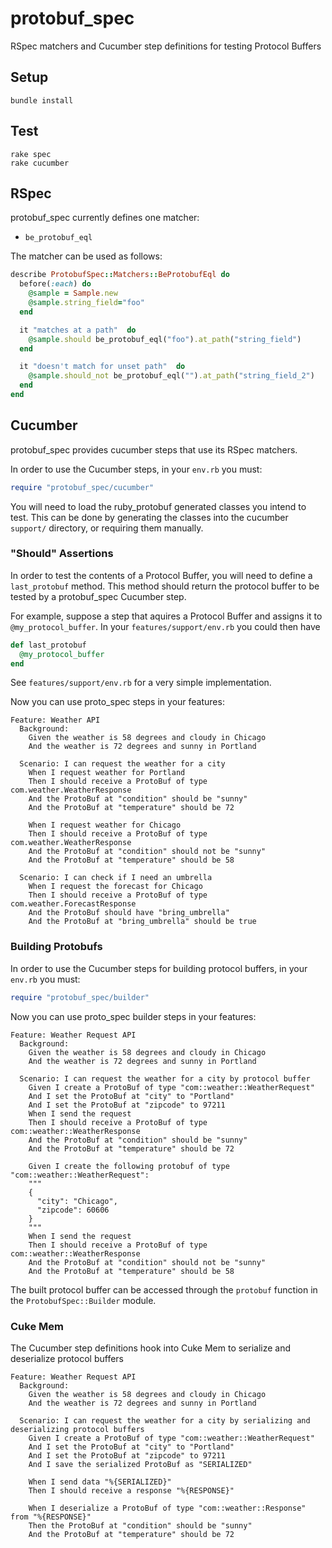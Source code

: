 protobuf_spec
=============

RSpec matchers and Cucumber step definitions for testing Protocol Buffers

Setup
-----

    bundle install

Test
----

    rake spec
    rake cucumber

RSpec
-----

protobuf_spec currently defines one matcher:

* ```be_protobuf_eql```


The matcher can be used as follows:

```ruby
describe ProtobufSpec::Matchers::BeProtobufEql do
  before(:each) do
    @sample = Sample.new
    @sample.string_field="foo"
  end

  it "matches at a path"  do
    @sample.should be_protobuf_eql("foo").at_path("string_field")
  end

  it "doesn't match for unset path"  do
    @sample.should_not be_protobuf_eql("").at_path("string_field_2")
  end
end
```

Cucumber
--------

protobuf_spec provides cucumber steps that use its RSpec matchers.


In order to use the Cucumber steps, in your ```env.rb``` you must:

```ruby
require "protobuf_spec/cucumber"
```

You will need to load the ruby_protobuf generated classes you intend to test.  This can be done by generating the classes into the cucumber ```support/``` directory, or requiring them manually.

### "Should" Assertions 

In order to test the contents of a Protocol Buffer, you will need to define a ```last_protobuf``` method.  This method should return the protocol buffer to be tested by a protobuf_spec Cucumber step. 

For example, suppose a step that aquires a Protocol Buffer and assigns it to ```@my_protocol_buffer```.  In your ```features/support/env.rb``` you could then have

```ruby
def last_protobuf
  @my_protocol_buffer
end
```

See ```features/support/env.rb``` for a very simple implementation.

Now you can use proto_spec steps in your features:


```cucumber
Feature: Weather API
  Background: 
    Given the weather is 58 degrees and cloudy in Chicago
    And the weather is 72 degrees and sunny in Portland

  Scenario: I can request the weather for a city
    When I request weather for Portland
    Then I should receive a ProtoBuf of type com.weather.WeatherResponse
    And the ProtoBuf at "condition" should be "sunny"
    And the ProtoBuf at "temperature" should be 72

    When I request weather for Chicago
    Then I should receive a ProtoBuf of type com.weather.WeatherResponse
    And the ProtoBuf at "condition" should not be "sunny"
    And the ProtoBuf at "temperature" should be 58

  Scenario: I can check if I need an umbrella
    When I request the forecast for Chicago
    Then I should receive a ProtoBuf of type com.weather.ForecastResponse
    And the ProtoBuf should have "bring_umbrella"
    And the ProtoBuf at "bring_umbrella" should be true
```

### Building Protobufs

In order to use the Cucumber steps for building protocol buffers, in your ```env.rb``` you must:

```ruby
require "protobuf_spec/builder"
```
Now you can use proto_spec builder steps in your features:

```cucumber
Feature: Weather Request API
  Background: 
    Given the weather is 58 degrees and cloudy in Chicago
    And the weather is 72 degrees and sunny in Portland

  Scenario: I can request the weather for a city by protocol buffer
    Given I create a ProtoBuf of type "com::weather::WeatherRequest"
    And I set the ProtoBuf at "city" to "Portland"
    And I set the ProtoBuf at "zipcode" to 97211    
    When I send the request
    Then I should receive a ProtoBuf of type com::weather::WeatherResponse
    And the ProtoBuf at "condition" should be "sunny"
    And the ProtoBuf at "temperature" should be 72

    Given I create the following protobuf of type "com::weather::WeatherRequest":
    """
    {
      "city": "Chicago",
      "zipcode": 60606    
    }
    """
    When I send the request
    Then I should receive a ProtoBuf of type com::weather::WeatherResponse
    And the ProtoBuf at "condition" should not be "sunny"
    And the ProtoBuf at "temperature" should be 58
```

The built protocol buffer can be accessed through the ```protobuf``` function in the ```ProtobufSpec::Builder``` module.


### Cuke Mem

The Cucumber step definitions hook into Cuke Mem to serialize and deserialize protocol buffers

```cucumber
Feature: Weather Request API
  Background: 
    Given the weather is 58 degrees and cloudy in Chicago
    And the weather is 72 degrees and sunny in Portland

  Scenario: I can request the weather for a city by serializing and deserializing protocol buffers
    Given I create a ProtoBuf of type "com::weather::WeatherRequest"
    And I set the ProtoBuf at "city" to "Portland"
    And I set the ProtoBuf at "zipcode" to 97211    
    And I save the serialized ProtoBuf as "SERIALIZED"

    When I send data "%{SERIALIZED}"
    Then I should receive a response "%{RESPONSE}"

    When I deserialize a ProtoBuf of type "com::weather::Response" from "%{RESPONSE}"
    Then the ProtoBuf at "condition" should be "sunny"
    And the ProtoBuf at "temperature" should be 72
```


